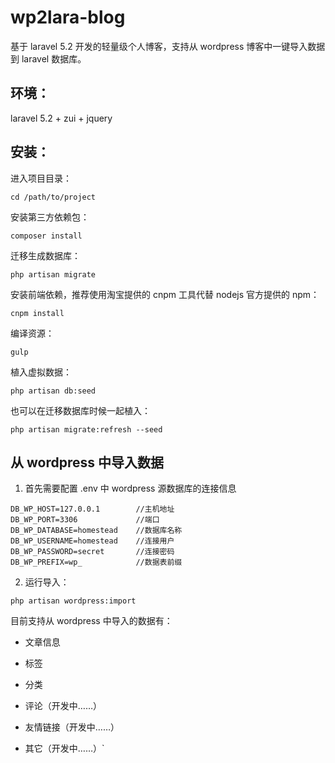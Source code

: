 # wp2lara-blog

基于 laravel 5.2 开发的轻量级个人博客，支持从 wordpress 博客中一键导入数据到 laravel 数据库。

## 环境：

laravel 5.2 + zui + jquery

## 安装：

进入项目目录：

    cd /path/to/project

安装第三方依赖包：

    composer install

迁移生成数据库：

    php artisan migrate

安装前端依赖，推荐使用淘宝提供的 cnpm 工具代替 nodejs 官方提供的 npm：

    cnpm install

编译资源：

    gulp

植入虚拟数据：

    php artisan db:seed

也可以在迁移数据库时候一起植入：

    php artisan migrate:refresh --seed

## 从 wordpress 中导入数据

1) 首先需要配置 .env 中 wordpress 源数据库的连接信息

```
DB_WP_HOST=127.0.0.1        //主机地址
DB_WP_PORT=3306             //端口
DB_WP_DATABASE=homestead    //数据库名称
DB_WP_USERNAME=homestead    //连接用户
DB_WP_PASSWORD=secret       //连接密码
DB_WP_PREFIX=wp_            //数据表前缀
```

2) 运行导入：

```
php artisan wordpress:import
```

目前支持从 wordpress 中导入的数据有：

- 文章信息

- 标签

- 分类

- 评论（开发中……）

- 友情链接（开发中……）

- 其它（开发中……）`
